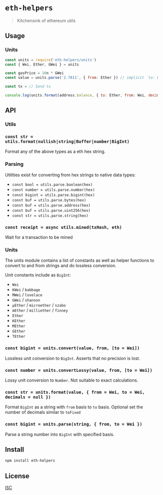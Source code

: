 # `eth-helpers`

> Kitchensink of ethereum utils

## Usage

### Units

```js
const units = require('eth-helpers/units')
const { Wei, Ether, GWei } = units

const gasPrice = 16n * GWei
const value = units.parse('2.7811', { from: Ether }) // implicit `to: Wei`

const tx = // Send tx

console.log(units.format(address.balance, { to: Ether, from: Wei, decimals: 4 }))
```

## API

### Utils

### `const str = utils.format(nullish|string|Buffer|number|BigInt)`

Format any of the above types as a eth hex string.

### Parsing

Utilities exist for converting from hex strings to native data types:

* `const bool = utils.parse.boolean(hex)`
* `const number = utils.parse.number(hex)`
* `const bigint = utils.parse.bigint(hex)`
* `const buf = utils.parse.bytes(hex)`
* `const buf = utils.parse.address(hex)`
* `const buf = utils.parse.uint256(hex)`
* `const str = utils.parse.string(hex)`

### `const receipt = async utils.mined(txHash, eth)`

Wait for a transaction to be mined

### Units

The units module contains a list of constants as well as helper functions to
convert to and from strings and do lossless conversion.

Unit constants include as `BigInt`:

- `Wei`
- `KWei` / `babbage`
- `MWei` / `lovelace`
- `GWei` / `shannon`
- `µEther` / `microether` / `szabo`
- `mEther` / `milliether` / `finney`
- `Ether`
- `KEther`
- `MEther`
- `GEther`
- `TEther`

### `const bigint = units.convert(value, from, [to = Wei])`

Lossless unit conversion to `BigInt`. Asserts that no precision is lost.

### `const number = units.convertLossy(value, from, [to = Wei])`

Lossy unit conversion to `Number`. Not suitable to exact calculations.

### `const str = units.format(value, { from = Wei, to = Wei, decimals = null })`

Format `BigInt` as a string with `from` basis to `to` basis. Optional set the
number of decimals similar to `toFixed`

### `const bigint = units.parse(string, { from, to = Wei })`

Parse a string number into `BigInt` with specified basis.

## Install

```sh
npm install eth-helpers
```

## License

[ISC](LICENSE)
